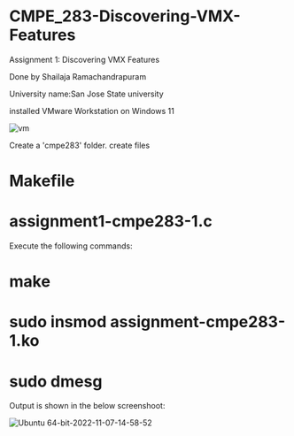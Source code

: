 # CMPE_283-Discovering-VMX-Features

Assignment 1: Discovering VMX Features

Done by Shailaja Ramachandrapuram 

University name:San Jose State university

installed VMware Workstation on Windows 11

![vm](https://user-images.githubusercontent.com/111623287/200445428-f087cb1e-fba4-4126-a23a-0f9d3250d40d.JPG)

Create a 'cmpe283' folder.
create files 
# Makefile 
# assignment1-cmpe283-1.c

Execute the following  commands:
# make
# sudo insmod assignment-cmpe283-1.ko
# sudo dmesg

Output is shown in the below screenshoot:

![Ubuntu 64-bit-2022-11-07-14-58-52](https://user-images.githubusercontent.com/111623287/200445147-80f7db4a-b067-442e-9812-77b5463dba5a.png)




